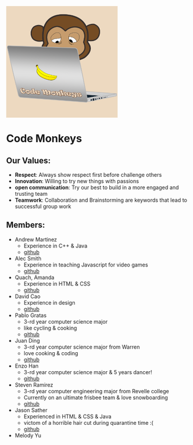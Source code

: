 <div>
    <img style="vertical-align: text-bottom;" src="/static/img/logo.png" width="300" height="300"/>
</div>

# Code Monkeys
## Our Values:
- **Respect**: Always show respect first before challenge others
- **Innovation**: Willing to try new things with passions
- **open communication**: Try our best to build in a more engaged and trusting team
- **Teamwork**: Collaboration and Brainstorming are keywords that lead to successful group work
## Members:
- Andrew Martinez 
  - Experience in C++ & Java
  - [github](https://anm004.github.io/CSE110Pages/)
- Alec Smith
  -  Experience in teaching Javascript for video games
  - [github](https://solochristo.github.io/cse110_lab1/)  
- Quach, Amanda
  - Experience in HTML & CSS
  - [github](https://amquach00.github.io/CSE110-lab1/)  
- David Cao 
  - Experience in design
  - [github](https://dcao.github.io/) 
- Pablo Gratas
  - 3-rd year computer science major 
  - like cycling & cooking
  - [github](https://pablogratas.github.io/) 
- Juan Ding
  - 3-rd year computer science major from Warren
  - love cooking & coding
  - [github](https://dingjuan.github.io/CSE-110---Juan-Ding/)
- Enzo Han
  - 3-rd year computer science major & 5 years dancer!
  - [github](https://enzohnnn.github.io/Lab-Week-1/)
- Steven Ramirez
  - 3-rd year computer engineering major from Revelle college  
  - Currently on an ultimate frisbee team & love snowboarding
  - [github](https://sjramirez.github.io/CSE110-Lab1/)  
- Jason Sather
  - Experienced in HTML & CSS & Java
  - victom of a horrible hair cut during quarantine time :(
  - [github](https://jasonsatherr.github.io/Death/)
- Melody Yu
